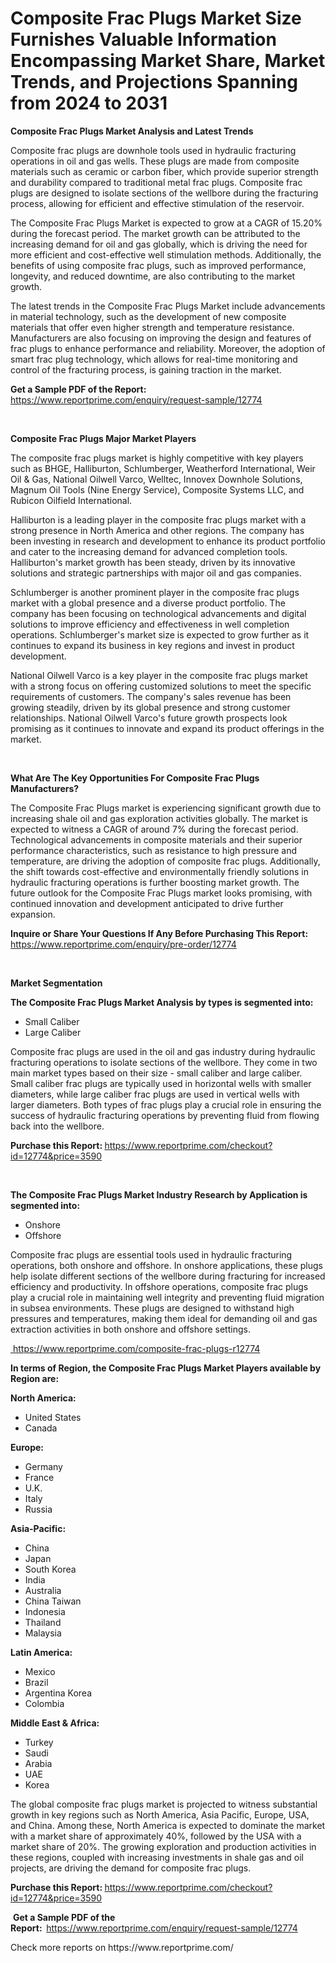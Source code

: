 <p><h1>Composite Frac Plugs Market Size Furnishes Valuable Information Encompassing Market Share, Market Trends, and Projections Spanning from 2024 to 2031</h1></p><p><strong>Composite Frac Plugs Market Analysis and Latest Trends</strong></p>
<p><p>Composite frac plugs are downhole tools used in hydraulic fracturing operations in oil and gas wells. These plugs are made from composite materials such as ceramic or carbon fiber, which provide superior strength and durability compared to traditional metal frac plugs. Composite frac plugs are designed to isolate sections of the wellbore during the fracturing process, allowing for efficient and effective stimulation of the reservoir.</p><p>The Composite Frac Plugs Market is expected to grow at a CAGR of 15.20% during the forecast period. The market growth can be attributed to the increasing demand for oil and gas globally, which is driving the need for more efficient and cost-effective well stimulation methods. Additionally, the benefits of using composite frac plugs, such as improved performance, longevity, and reduced downtime, are also contributing to the market growth.</p><p>The latest trends in the Composite Frac Plugs Market include advancements in material technology, such as the development of new composite materials that offer even higher strength and temperature resistance. Manufacturers are also focusing on improving the design and features of frac plugs to enhance performance and reliability. Moreover, the adoption of smart frac plug technology, which allows for real-time monitoring and control of the fracturing process, is gaining traction in the market.</p></p>
<p><strong>Get a Sample PDF of the Report:&nbsp;</strong> <a href="https://www.reportprime.com/enquiry/request-sample/12774">https://www.reportprime.com/enquiry/request-sample/12774</a></p>
<p>&nbsp;</p>
<p><strong>Composite Frac Plugs Major Market Players</strong></p>
<p><p>The composite frac plugs market is highly competitive with key players such as BHGE, Halliburton, Schlumberger, Weatherford International, Weir Oil & Gas, National Oilwell Varco, Welltec, Innovex Downhole Solutions, Magnum Oil Tools (Nine Energy Service), Composite Systems LLC, and Rubicon Oilfield International. </p><p>Halliburton is a leading player in the composite frac plugs market with a strong presence in North America and other regions. The company has been investing in research and development to enhance its product portfolio and cater to the increasing demand for advanced completion tools. Halliburton's market growth has been steady, driven by its innovative solutions and strategic partnerships with major oil and gas companies.</p><p>Schlumberger is another prominent player in the composite frac plugs market with a global presence and a diverse product portfolio. The company has been focusing on technological advancements and digital solutions to improve efficiency and effectiveness in well completion operations. Schlumberger's market size is expected to grow further as it continues to expand its business in key regions and invest in product development.</p><p>National Oilwell Varco is a key player in the composite frac plugs market with a strong focus on offering customized solutions to meet the specific requirements of customers. The company's sales revenue has been growing steadily, driven by its global presence and strong customer relationships. National Oilwell Varco's future growth prospects look promising as it continues to innovate and expand its product offerings in the market.</p></p>
<p>&nbsp;</p>
<p><strong>What Are The Key Opportunities For Composite Frac Plugs Manufacturers?</strong></p>
<p><p>The Composite Frac Plugs market is experiencing significant growth due to increasing shale oil and gas exploration activities globally. The market is expected to witness a CAGR of around 7% during the forecast period. Technological advancements in composite materials and their superior performance characteristics, such as resistance to high pressure and temperature, are driving the adoption of composite frac plugs. Additionally, the shift towards cost-effective and environmentally friendly solutions in hydraulic fracturing operations is further boosting market growth. The future outlook for the Composite Frac Plugs market looks promising, with continued innovation and development anticipated to drive further expansion.</p></p>
<p><strong>Inquire or Share Your Questions If Any Before Purchasing This Report:</strong> <a href="https://www.reportprime.com/enquiry/pre-order/12774">https://www.reportprime.com/enquiry/pre-order/12774</a></p>
<p>&nbsp;</p>
<p><strong>Market Segmentation</strong></p>
<p><strong>The Composite Frac Plugs Market Analysis by types is segmented into:</strong></p>
<p><ul><li>Small Caliber</li><li>Large Caliber</li></ul></p>
<p><p>Composite frac plugs are used in the oil and gas industry during hydraulic fracturing operations to isolate sections of the wellbore. They come in two main market types based on their size - small caliber and large caliber. Small caliber frac plugs are typically used in horizontal wells with smaller diameters, while large caliber frac plugs are used in vertical wells with larger diameters. Both types of frac plugs play a crucial role in ensuring the success of hydraulic fracturing operations by preventing fluid from flowing back into the wellbore.</p></p>
<p><strong>Purchase this Report:&nbsp;</strong><a href="https://www.reportprime.com/checkout?id=12774&price=3590">https://www.reportprime.com/checkout?id=12774&price=3590</a></p>
<p>&nbsp;</p>
<p><strong>The Composite Frac Plugs Market Industry Research by Application is segmented into:</strong></p>
<p><ul><li>Onshore</li><li>Offshore</li></ul></p>
<p><p>Composite frac plugs are essential tools used in hydraulic fracturing operations, both onshore and offshore. In onshore applications, these plugs help isolate different sections of the wellbore during fracturing for increased efficiency and productivity. In offshore operations, composite frac plugs play a crucial role in maintaining well integrity and preventing fluid migration in subsea environments. These plugs are designed to withstand high pressures and temperatures, making them ideal for demanding oil and gas extraction activities in both onshore and offshore settings.</p></p>
<p><a href="https://www.reportprime.com/composite-frac-plugs-r12774">&nbsp;https://www.reportprime.com/composite-frac-plugs-r12774</a></p>
<p><strong>In terms of Region, the Composite Frac Plugs Market Players available by Region are:</strong></p>
<p>
    <p> <strong> North America: </strong>
        <ul>
            <li>United States</li>
            <li>Canada</li>
        </ul>
        </p> 
    <p> <strong> Europe: </strong>
        <ul>
            <li>Germany</li>
            <li>France</li>
            <li>U.K.</li>
            <li>Italy</li>
            <li>Russia</li>
        </ul>
        </p> 
    <p> <strong> Asia-Pacific: </strong>
        <ul>
            <li>China</li>
            <li>Japan</li>
            <li>South Korea</li>
            <li>India</li>
            <li>Australia</li>
            <li>China Taiwan</li>
            <li>Indonesia</li>
            <li>Thailand</li>
            <li>Malaysia</li>
        </ul>
        </p> 
    <p> <strong> Latin America: </strong>
        <ul>
            <li>Mexico</li>
            <li>Brazil</li>
            <li>Argentina Korea</li>
            <li>Colombia</li>
        </ul>
        </p> 
    <p> <strong> Middle East & Africa: </strong>
        <ul>
            <li>Turkey</li>
            <li>Saudi</li>
            <li>Arabia</li>
            <li>UAE</li>
            <li>Korea</li>
        </ul>
    </p>
    </p>
<p><p>The global composite frac plugs market is projected to witness substantial growth in key regions such as North America, Asia Pacific, Europe, USA, and China. Among these, North America is expected to dominate the market with a market share of approximately 40%, followed by the USA with a market share of 20%. The growing exploration and production activities in these regions, coupled with increasing investments in shale gas and oil projects, are driving the demand for composite frac plugs.</p></p>
<p><strong>Purchase this Report: </strong><a href="https://www.reportprime.com/checkout?id=12774&price=3590">https://www.reportprime.com/checkout?id=12774&price=3590</a></p>
<p>&nbsp;<strong>Get a Sample PDF of the Report:&nbsp;&nbsp;</strong><a href="https://www.reportprime.com/enquiry/request-sample/12774">https://www.reportprime.com/enquiry/request-sample/12774</a></p>
<p><strong></strong></p>
<p>Check more reports on https://www.reportprime.com/</p>